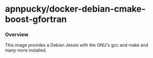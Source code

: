 # apnpucky/docker-debian-cmake-boost-gfortran

### Overview
This image provides a Debian Jessie with the GNU's gcc and make and many more installed.

